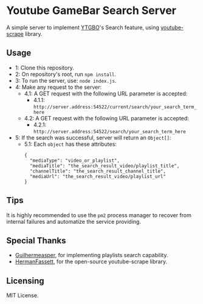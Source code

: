 # Youtube GameBar Search Server
A simple server to implement [YTGBO](https://github.com/MarconiGRF/YoutubeGameBarOverlay)'s Search feature, using [youtube-scrape](https://github.com/HermanFassett/youtube-scrape) library.

## Usage
* 1: Clone this repository.  
* 2: On repository's root, run `npm install`.  
* 3: To run the server, use: `node index.js`.  
* 4: Make any request to the server:
  * 4.1: A GET request with the following URL parameter is accepted:
    * 4.1.1: `http://server.address:54522/current/search/your_search_term_here`
  * 4.2: A GET request with the following URL parameter is accepted:
    * 4.2.1: `http://server.address:54522/search/your_search_term_here`
* 5: If the search was successful, server will return an `Object[]`:
  * 5.1: Each `object` has these attributes: 
    ```
    {
      "mediaType": "video_or_playlist",
      "mediaTitle": "the_search_result_video/playlist_title",
      "channelTitle": "the_search_result_channel_title",
      "mediaUrl": "the_search_result_video/playlist_url"
    }
    ```

## Tips
It is highly recommended to use the `pm2` process manager to recover from internal failures and automatize the service providing.

## Special Thanks
* [Guilhermeasper](https://github.com/guilhermeasper), for implementing playlists search capability.
* [HermanFassett](https://github.com/HermanFassett), for the open-source youtube-scrape library.

## Licensing
MIT License.
